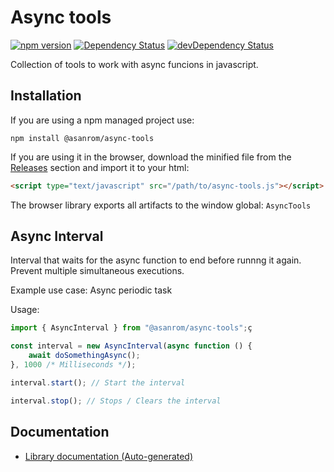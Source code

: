 # Async tools

[![npm version](https://badge.fury.io/js/%40asanrom%2Fasync-tools.svg)](https://badge.fury.io/js/%40asanrom%2Fasync-tools)
[![Dependency Status](https://david-dm.org/AgustinSRG/async-tools.svg)](https://david-dm.org/AgustinSRG/async-tools)
[![devDependency Status](https://david-dm.org/AgustinSRG/async-tools/dev-status.svg)](https://david-dm.org/AgustinSRG/async-tools?type=dev)

Collection of tools to work with async funcions in javascript.

## Installation

If you are using a npm managed project use:

```
npm install @asanrom/async-tools
```

If you are using it in the browser, download the minified file from the [Releases](https://github.com/AgustinSRG/async-tools/tags) section and import it to your html:

```html
<script type="text/javascript" src="/path/to/async-tools.js"></script>
```

The browser library exports all artifacts to the window global: `AsyncTools`

## Async Interval

Interval that waits for the async function to end before runnng it again. Prevent multiple simultaneous executions.

Example use case: Async periodic task

Usage:

```ts
import { AsyncInterval } from "@asanrom/async-tools";ç

const interval = new AsyncInterval(async function () {
    await doSomethingAsync();
}, 1000 /* Milliseconds */);

interval.start(); // Start the interval

interval.stop(); // Stops / Clears the interval

```

## Documentation

 - [Library documentation (Auto-generated)](https://agustinsrg.github.io/async-tools/)
